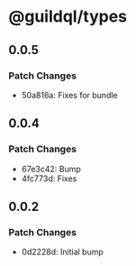 # @guildql/types

## 0.0.5

### Patch Changes

- 50a816a: Fixes for bundle

## 0.0.4

### Patch Changes

- 67e3c42: Bump
- 4fc773d: Fixes

## 0.0.2

### Patch Changes

- 0d2228d: Initial bump
